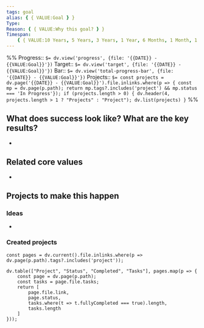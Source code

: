 ```yaml
---
tags: goal
alias: { { VALUE:Goal } }
Type:
Reason: { { VALUE:Why this goal? } }
Timespan:
    { { VALUE:10 Years, 5 Years, 3 Years, 1 Year, 6 Months, 1 Month, 1 Week } }
---
```


%%
Progress:: `$= dv.view('progress', {file: '{{DATE}} - {{VALUE:Goal}}'})`
Target:: `$= dv.view('target', {file: '{{DATE}} - {{VALUE:Goal}}'})`
Bar:: `$= dv.view('total-progress-bar', {file: '{{DATE}} - {{VALUE:Goal}}'})`
Projects:: `$= const projects = dv.page('{{DATE}} - {{VALUE:Goal}}').file.inlinks.where(p => { const mp = dv.page(p.path); return mp.tags?.includes('project') && mp.status === 'In Progress'}); if (projects.length > 0) { dv.header(4, projects.length > 1 ? "Projects" : "Project"); dv.list(projects) }`
%%

## What does success look like? What are the key results?

-

## Related core values

-

## Projects to make this happen

### Ideas

-

### Created projects

```dataviewjs
const pages = dv.current().file.inlinks.where(p => dv.page(p.path).tags?.includes('project'));

dv.table(["Project", "Status", "Completed", "Tasks"], pages.map(p => {
	const page = dv.page(p.path);
	const tasks = page.file.tasks;
	return [
		page.file.link,
		page.status,
		tasks.where(t => t.fullyCompleted === true).length,
		tasks.length
	]
}));
```
